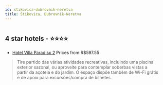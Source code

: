 ```yaml
---
id: stikovica-dubrovnik-neretva
title: Štikovica, Dubrovnik-Neretva
---
```


<center><img src="https://i.travelapi.com/hotels/17000000/16190000/16189200/16189125/7ed60d63_z.jpg" alt="" /></center>


##  4 star hotels - ⭐️⭐️⭐️⭐️

-    [Hotel Villa Paradiso 2](https://www.hurb.com/br/aud/https://www.hurb.com/br/hotels/stikovica/hotel-villa-paradiso-2-HT-P48T?cmp=18055) Prices from R$597.55
   > Tire partido das várias atividades recreativas, incluindo uma piscina exterior sazonal, ou aproveite para contemplar soberbas vistas a partir da açoteia e do jardim. O espaço dispõe também de Wi-Fi grátis e de apoio para excursões/compra de bilhetes.
